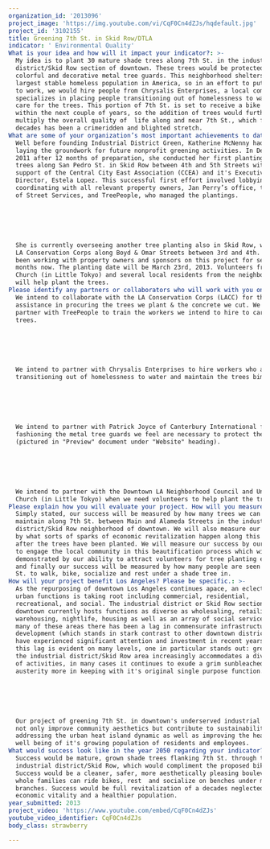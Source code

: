 ```yaml
---
organization_id: '2013096'
project_image: 'https://img.youtube.com/vi/CqF0Cn4dZJs/hqdefault.jpg'
project_id: '3102155'
title: Greening 7th St. in Skid Row/DTLA
indicator: ' Environmental Quality'
What is your idea and how will it impact your indicator?: >-
  My idea is to plant 30 mature shade trees along 7th St. in the industrial
  district/Skid Row section of downtown. These trees would be protected by
  colorful and decorative metal tree guards. This neighborhood shelters the
  largest stable homeless population in America, so in an effort to put people
  to work, we would hire people from Chrysalis Enterprises, a local company that
  specializes in placing people transitioning out of homelessness to water and
  care for the trees. This portion of 7th St. is set to receive a bike lane
  within the next couple of years, so the addition of trees would further
  multiply the overall quality of  life along and near 7th St., which for
  decades has been a crimeridden and blighted stretch.
What are some of your organization’s most important achievements to date?: >-
  Well before founding Industrial District Green, Katherine McNenny had begun
  laying the groundwork for future nonprofit greening activities. In December of
  2011 after 12 months of preparation, she conducted her first planting of 7
  trees along San Pedro St. in Skid Row between 4th and 5th Streets with the
  support of the Central City East Association (CCEA) and it's Executive
  Director, Estela Lopez. This successful first effort involved lobbying and
  coordinating with all relevant property owners, Jan Perry’s office, the Bureau
  of Street Services, and TreePeople, who managed the plantings.






  She is currently overseeing another tree planting also in Skid Row, with the
  LA Conservation Corps along Boyd & Omar Streets between 3rd and 4th. She has
  been working with property owners and sponsors on this project for several
  months now. The planting date will be March 23rd, 2013. Volunteers from Union
  Church (in Little Tokyo) and several local residents from the neighborhood
  will help plant the trees.
Please identify any partners or collaborators who will work with you on this project.: >-
  We intend to collaborate with the LA Conservation Corps (LACC) for their
  assistance in procuring the trees we plant & the concrete we cut. We intend to
  partner with TreePeople to train the workers we intend to hire to care for the
  trees.






  We intend to partner with Chrysalis Enterprises to hire workers who are
  transitioning out of homelessness to water and maintain the trees bimonthly.






  We intend to partner with Patrick Joyce of Canterbury International for
  fashioning the metal tree guards we feel are necessary to protect the trees
  (pictured in "Preview" document under "Website" heading).






  We intend to partner with the Downtown LA Neighborhood Council and Union
  Church (in Little Tokyo) when we need volunteers to help plant the trees.
Please explain how you will evaluate your project. How will you measure success?: >-
  Simply stated, our success will be measured by how many trees we can plant and
  maintain along 7th St. between Main and Alameda Streets in the industrial
  district/Skid Row neighborhood of downtown. We will also measure our success
  by what sorts of sparks of economic revitalization happen along this boulevard
  after the trees have been planted. We will measure our success by our ability
  to engage the local community in this beautification process which will by
  demonstrated by our ability to attract volunteers for tree planting events,
  and finally our success will be measured by how many people are seen using 7th
  St. to walk, bike, socialize and rest under a shade tree in.
How will your project benefit Los Angeles? Please be specific.: >-
  As the repurposing of downtown Los Angeles continues apace, an eclectic mix of
  urban functions is taking root including commercial, residential,
  recreational, and social. The industrial district or Skid Row section of
  downtown currently hosts functions as diverse as wholesaling, retailing,
  warehousing, nightlife, housing as well as an array of social services. But in
  many of these areas there has been a lag in commensurate infrastructure
  development (which stands in stark contrast to other downtown districts which
  have experienced significant attention and investment in recent years). While
  this lag is evident on many levels, one in particular stands out: greening. As
  the industrial district/Skid Row area increasingly accommodates a diverse set
  of activities, in many cases it continues to exude a grim sunbleached
  austerity more in keeping with it's original single purpose function.






  Our project of greening 7th St. in downtown's underserved industrial area will
  not only improve community aesthetics but contribute to sustainability by
  addressing the urban heat island dynamic as well as improving the health and
  well being of it's growing population of residents and employees. 
What would success look like in the year 2050 regarding your indicator?: >-
  Success would be mature, grown shade trees flanking 7th St. through the
  industrial district/Skid Row, which would compliment the proposed bike lanes.
  Success would be a cleaner, safer, more aesthetically pleasing boulevard where
  whole families can ride bikes, rest  and socialize on benches under majestic
  branches. Success would be full revitalization of a decades neglected stretch,
  economic vitality and a healthier population.
year_submitted: 2013
project_video: 'https://www.youtube.com/embed/CqF0Cn4dZJs'
youtube_video_identifier: CqF0Cn4dZJs
body_class: strawberry

---
```

